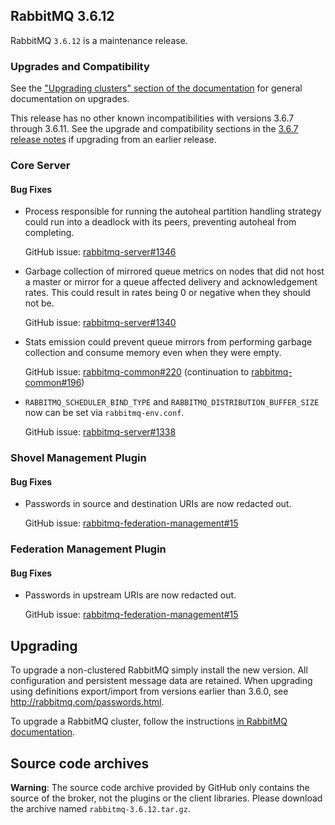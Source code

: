 ## RabbitMQ 3.6.12

RabbitMQ `3.6.12` is a maintenance release.

### Upgrades and Compatibility

See the ["Upgrading clusters" section of the documentation](http://www.rabbitmq.com/clustering.html#upgrading)
for general documentation on upgrades.

This release has no other known incompatibilities with versions 3.6.7 through 3.6.11.
See the upgrade and compatibility sections in the [3.6.7 release notes](https://github.com/rabbitmq/rabbitmq-server/releases/tag/rabbitmq_v3_6_7) if upgrading from an earlier release.


### Core Server

#### Bug Fixes

 * Process responsible for running the autoheal partition handling strategy
   could run into a deadlock with its peers, preventing autoheal from completing.

   GitHub issue: [rabbitmq-server#1346](https://github.com/rabbitmq/rabbitmq-server/issues/1346)

 * Garbage collection of mirrored queue metrics on nodes that did not
   host a master or mirror for a queue affected delivery and acknowledgement rates.
   This could result in rates being 0 or negative when they should not be.
   
   GitHub issue: [rabbitmq-server#1340](https://github.com/rabbitmq/rabbitmq-server/issues/1340)

 * Stats emission could prevent queue mirrors from performing garbage collection
   and consume memory even when they were empty.

   GitHub issue: [rabbitmq-common#220](https://github.com/rabbitmq/rabbitmq-common/pull/220) (continuation to [rabbitmq-common#196](https://github.com/rabbitmq/rabbitmq-common/issues/196))

 * `RABBITMQ_SCHEDULER_BIND_TYPE` and `RABBITMQ_DISTRIBUTION_BUFFER_SIZE` now can be set via `rabbitmq-env.conf`.
 
   GitHub issue: [rabbitmq-server#1338](https://github.com/rabbitmq/rabbitmq-server/issues/1338)


### Shovel Management Plugin

#### Bug Fixes

  * Passwords in source and destination URIs are now redacted out.
  
    GitHub issue: [rabbitmq-federation-management#15](https://github.com/rabbitmq/rabbitmq-federation-management/issues/15)


### Federation Management Plugin

#### Bug Fixes

  * Passwords in upstream URIs are now redacted out.
  
    GitHub issue: [rabbitmq-federation-management#15](https://github.com/rabbitmq/rabbitmq-federation-management/issues/15)


## Upgrading

To upgrade a non-clustered RabbitMQ simply install the new version. All configuration and persistent message data are retained.
When upgrading using definitions export/import from versions earlier than 3.6.0, see http://rabbitmq.com/passwords.html.

To upgrade a RabbitMQ cluster, follow the instructions [in RabbitMQ documentation](http://www.rabbitmq.com/clustering.html#upgrading).

## Source code archives

**Warning**: The source code archive provided by GitHub only contains the source of the broker,
not the plugins or the client libraries. Please download the archive named `rabbitmq-3.6.12.tar.gz`.
